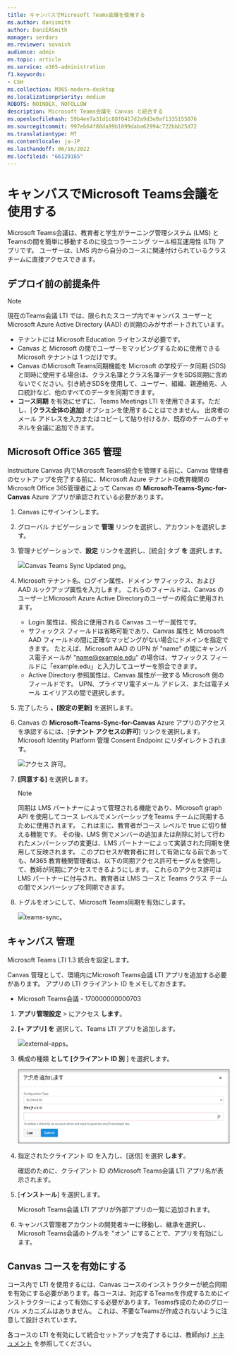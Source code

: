 ```yaml
---
title: キャンバスでMicrosoft Teams会議を使用する
ms.author: danismith
author: DaniEASmith
manager: serdars
ms.reviewer: sovaish
audience: admin
ms.topic: article
ms.service: o365-administration
f1.keywords:
- CSH
ms.collection: M365-modern-desktop
ms.localizationpriority: medium
ROBOTS: NOINDEX, NOFOLLOW
description: Microsoft Teams会議を Canvas と統合する
ms.openlocfilehash: 59b4ee7a31d1c88f0417d2a9d3e0af1335155076
ms.sourcegitcommit: 997eb64f80da99b1099daba62994c722bbb25d72
ms.translationtype: MT
ms.contentlocale: ja-JP
ms.lasthandoff: 06/16/2022
ms.locfileid: "66129165"
---
```

# <a name="use-microsoft-teams-meetings-with-canvas"></a>キャンバスでMicrosoft Teams会議を使用する

Microsoft Teams会議は、教育者と学生がラーニング管理システム (LMS) とTeamsの間を簡単に移動するのに役立つラーニング ツール相互運用性 (LTI) アプリです。 ユーザーは、LMS 内から自分のコースに関連付けられているクラス チームに直接アクセスできます。

## <a name="prerequisites-before-deployment"></a>デプロイ前の前提条件

> [!NOTE]
> 現在のTeams会議 LTI では、限られたスコープ内でキャンバス ユーザーと Microsoft Azure Active Directory (AAD) の同期のみがサポートされています。
>
> - テナントには Microsoft Education ライセンスが必要です。
> - Canvas と Microsoft の間でユーザーをマッピングするために使用できる Microsoft テナントは 1 つだけです。
> - Canvas のMicrosoft Teams同期機能を Microsoft の学校データ同期 (SDS) と同時に使用する場合は、クラス名簿とクラス名簿データをSDS同期に含めないでください。引き続きSDSを使用して、ユーザー、組織、親連絡先、人口統計など、他のすべてのデータを同期できます。
> - **コース同期** を有効にせずに、Teams Meetings LTI を使用できます。ただし、[**クラス全体の追加]** オプションを使用することはできません。 出席者のメール アドレスを入力またはコピーして貼り付けるか、既存のチームのチャネルを会議に追加できます。

## <a name="microsoft-office-365-admin"></a>Microsoft Office 365 管理

Instructure Canvas 内でMicrosoft Teams統合を管理する前に、Canvas 管理者のセットアップを完了する前に、Microsoft Azure テナントの教育機関のMicrosoft Office 365管理者によって Canvas の **Microsoft-Teams-Sync-for-Canvas** Azure アプリが承認されている必要があります。

1. Canvas にサインインします。

2. グローバル ナビゲーションで **管理** リンクを選択し、アカウントを選択します。

3. 管理ナビゲーションで、**設定** リンクを選択し、[統合] タブ **を** 選択します。

   ![Canvas Teams Sync Updated png。](https://user-images.githubusercontent.com/87142492/128552407-78cb28e9-47cf-4026-954d-12dc3553af6f.png)

4. Microsoft テナント名、ログイン属性、ドメイン サフィックス、および AAD ルックアップ属性を入力します。 これらのフィールドは、Canvas のユーザーとMicrosoft Azure Active Directoryのユーザーの照合に使用されます。
   - Login 属性は、照合に使用される Canvas ユーザー属性です。
   - サフィックス フィールドは省略可能であり、Canvas 属性と Microsoft AAD フィールドの間に正確なマッピングがない場合にドメインを指定できます。 たとえば、Microsoft AAD の UPN が "name" の間にキャンバス電子メールが "name@example.edu" の場合は、サフィックス フィールドに「example.edu」と入力してユーザーを照合できます。
   - Active Directory 参照属性は、Canvas 属性が一致する Microsoft 側のフィールドです。 UPN、プライマリ電子メール アドレス、または電子メール エイリアスの間で選択します。

5. 完了したら **、[設定の更新]** を選択します。

6. Canvas の **Microsoft-Teams-Sync-for-Canvas** Azure アプリのアクセスを承認するには、[**テナント アクセスの許可**] リンクを選択します。 Microsoft Identity Platform 管理 Consent Endpoint にリダイレクトされます。

   ![アクセス 許可。](media/permissions.png)

7. **[同意する]** を選択します。

   > [!NOTE]
   > 同期は LMS パートナーによって管理される機能であり、Microsoft graph API を使用してコース レベルでメンバーシップをTeams チームに同期するために使用されます。 これは主に、教育者がコース レベルで true に切り替える機能です。 その後、LMS 側でメンバーの追加または削除に対して行われたメンバーシップの変更は、LMS パートナーによって実装された同期を使用して反映されます。 このプロセスが教育者に対して有効になる前であっても、M365 教育機関管理者は、以下の同期アクセス許可モーダルを使用して、教師が同期にアクセスできるようにします。 これらのアクセス許可は LMS パートナーに付与され、教育者は LMS コースと Teams クラス チームの間でメンバーシップを同期できます。

8. トグルをオンにして、Microsoft Teams同期を有効にします。

   ![teams-sync。](media/teams-sync.png)

## <a name="canvas-admin"></a>キャンバス 管理

Microsoft Teams LTI 1.3 統合を設定します。

Canvas 管理として、環境内にMicrosoft Teams会議 LTI アプリを追加する必要があります。 アプリの LTI クライアント ID をメモしておきます。

- Microsoft Teams会議 - 170000000000703

1. **アプリ管理設定** > にアクセス **します**。

2. **[+ アプリ] を** 選択して、Teams LTI アプリを追加します。

   ![external-apps。](media/external-apps.png)

3. 構成の種類 **として [クライアント ID 別** ] を選択します。

   ![アプリを追加します。](media/add-app.png)

4. 指定されたクライアント ID を入力し、[送信] を選択 **します**。

   確認のために、クライアント ID のMicrosoft Teams会議 LTI アプリ名が表示されます。

5. [**インストール**] を選択します。

   Microsoft Teams会議 LTI アプリが外部アプリの一覧に追加されます。

6. キャンバス管理者アカウントの開発者キーに移動し、継承を選択し、Microsoft Teams会議のトグルを "オン" にすることで、アプリを有効にします。

## <a name="enable-for-canvas-courses"></a>Canvas コースを有効にする

コース内で LTI を使用するには、Canvas コースのインストラクターが統合同期を有効にする必要があります。各コースは、対応するTeamsを作成するためにインストラクターによって有効にする必要があります。Teams作成のためのグローバル メカニズムはありません。 これは、不要なTeamsが作成されないように注意して設計されています。

各コースの LTI を有効にして統合セットアップを完了するには、教師向け [ドキュメント](https://support.microsoft.com/topic/use-microsoft-teams-classes-in-your-lms-preview-ac6a1e34-32f7-45e6-b83e-094185a1e78a#ID0EBD=Instructure_Canvas) を参照してください。
